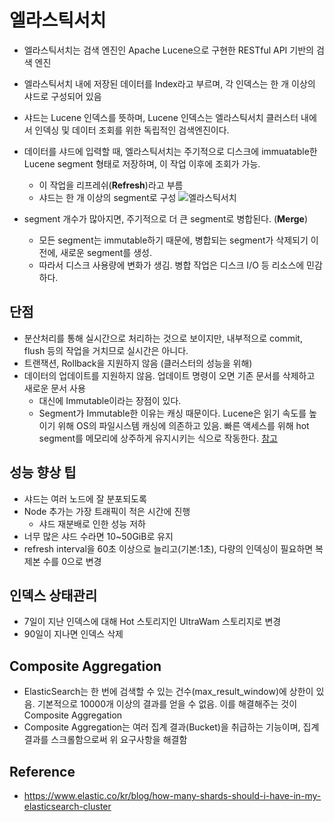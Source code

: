 # 엘라스틱서치

- 엘라스틱서치는 검색 엔진인 Apache Lucene으로 구현한 RESTful API 기반의 검색 엔진
- 엘라스틱서치 내에 저장된 데이터를 Index라고 부르며, 각 인덱스는 한 개 이상의 샤드로 구성되어 있음
- 샤드는 Lucene 인덱스를 뜻하며, Lucene 인덱스는 엘라스틱서치 클러스터 내에서 인덱싱 및 데이터 조회를 위한 독립적인 검색엔진이다.

- 데이터를 샤드에 입력할 때, 엘라스틱서치는 주기적으로 디스크에 immuatable한 Lucene segment 형태로 저장하며, 이 작업 이후에 조회가 가능.
  - 이 작업을 리프레쉬(**Refresh**)라고 부름
  - 샤드는 한 개 이상의 segment로 구성
    ![엘라스틱서치](https://images.contentstack.io/v3/assets/bltefdd0b53724fa2ce/bltfdb49c37fde7d294/5c3066de93d9791a70cd7433/%E1%84%89%E1%85%B3%E1%84%8F%E1%85%B3%E1%84%85%E1%85%B5%E1%86%AB%E1%84%89%E1%85%A3%E1%86%BA_2018-04-26_%E1%84%8B%E1%85%A9%E1%84%8C%E1%85%A5%E1%86%AB_9.16.10.png)
- segment 개수가 많아지면, 주기적으로 더 큰 segment로 병합된다. (**Merge**)
  - 모든 segment는 immutable하기 때문에, 병합되는 segment가 삭제되기 이전에, 새로운 segment를 생성.
  - 따라서 디스크 사용량에 변화가 생김. 병합 작업은 디스크 I/O 등 리소스에 민감하다.

## 단점

- 분산처리를 통해 실시간으로 처리하는 것으로 보이지만, 내부적으로 commit, flush 등의 작업을 거치므로 실시간은 아니다.
- 트랜잭션, Rollback을 지원하지 않음 (클러스터의 성능을 위해)
- 데이터의 업데이트를 지원하지 않음. 업데이트 명령이 오면 기존 문서를 삭제하고 새로운 문서 사용
  - 대신에 Immutable이라는 장점이 있다.
  - Segment가 Immutable한 이유는 캐싱 때문이다. Lucene은 읽기 속도를 높이기 위해 OS의 파일시스템 캐싱에 의존하고 있음. 빠른 액세스를 위해 hot segment를 메모리에 상주하게 유지시키는 식으로 작동한다. [참고](https://www.elastic.co/guide/en/elasticsearch/guide/current/heap-sizing.html#_give_less_than_half_your_memory_to_lucene)

## 성능 향상 팁
- 샤드는 여러 노드에 잘 분포되도록
- Node 추가는 가장 트래픽이 적은 시간에 진행
  - 샤드 재분배로 인한 성능 저하
- 너무 많은 샤드 수라면 10~50GiB로 유지
- refresh interval을 60초 이상으로 늘리고(기본:1초), 다량의 인덱싱이 필요하면 복제본 수를 0으로 변경

## 인덱스 상태관리
- 7일이 지난 인덱스에 대해 Hot 스토리지인 UltraWam 스토리지로 변경
- 90일이 지나면 인덱스 삭제

## Composite Aggregation
- ElasticSearch는 한 번에 검색할 수 있는 건수(max_result_window)에 상한이 있음. 기본적으로 10000개 이상의 결과를 얻을 수 없음. 이를 해결해주는 것이 Composite Aggregation
- Composite Aggregation는 여러 집계 결과(Bucket)을 취급하는 기능이며, 집계 결과를 스크롤함으로써 위 요구사항을 해결함

## Reference

- https://www.elastic.co/kr/blog/how-many-shards-should-i-have-in-my-elasticsearch-cluster
